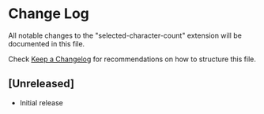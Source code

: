 # Change Log
All notable changes to the "selected-character-count" extension will be documented in this file.

Check [Keep a Changelog](http://keepachangelog.com/) for recommendations on how to structure this file.

## [Unreleased]
- Initial release